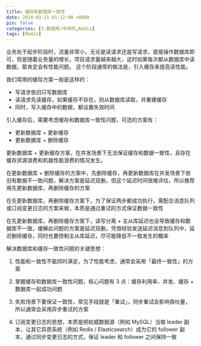```yaml
---
title: 缓存和数据库一致性
date: 2024-03-21 01:12:00 +0800
pin: false 
categories: [3.数据库/中间件,Redis]
tags: [Redis]
---
```



业务处于起步阶段时，流量非常小，无论是读请求还是写请求，直接操作数据库即可，但是随着业务量的增长，项目请求量越来越大，这时如果每次都从数据库中读数据，那肯定会有性能问题。
这个阶段通常的做法是，引入缓存来提高读性能。

我们常用的缓存方案一般是这样的：

- 写请求依旧只写数据库
- 读请求先读缓存，如果缓存不存在，则从数据库读取，并重建缓存
- 同时，写入缓存中的数据，都设置失效时间

引入缓存后，需要考虑缓存和数据库一致性问题，可选的方案有：

- 更新数据库 + 更新缓存
- 更新数据库 + 删除缓存

更新数据库 + 更新缓存方案，在并发场景下无法保证缓存和数据一致性，且存在缓存资源浪费和机器性能浪费的情况发生。

在更新数据库 + 删除缓存的方案中，先删除缓存，再更新数据库在并发场景下依旧有数据不一致问题，解决方案是延迟双删，但这个延迟时间很难评估，所以推荐用先更新数据库，再删除缓存的方案

在先更新数据库，再删除缓存方案下，为了保证两步都成功执行，需配合消息队列或订阅变更日志的方案来做，本质是通过重试的方式保证数据一致性

在先更新数据库，再删除缓存方案下，读写分离 + 主从库延迟也会导致缓存和数据库不一致，缓解此问题的方案是延迟双删，凭借经验发送延迟消息到队列中，延迟删除缓存，同时也要控制主从库延迟，尽可能降低不一致发生的概率

解决数据库和缓存一致性问题的关键思想：

1. 性能和一致性不能同时满足，为了性能考虑，通常会采用「最终一致性」的方案

2. 掌握缓存和数据库一致性问题，核心问题有 3 点：缓存利用率、并发、缓存 + 数据库一起成功问题

3. 失败场景下要保证一致性，常见手段就是「重试」，同步重试会影响吞吐量，所以通常会采用异步重试的方案

4. 订阅变更日志的思想，本质是把权威数据源（例如 MySQL）当做 leader 副本，让其它异质系统（例如 Redis / Elasticsearch）成为它的 follower 副本，通过同步变更日志的方式，保证 leader 和 follower 之间保持一致